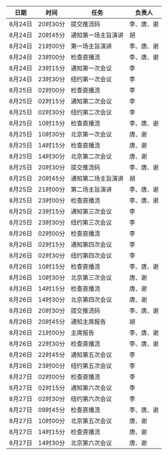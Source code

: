 | 日期 | 时间 | 任务 | 负责人 |
|---|---|---|---|
| 8月24日 | 20时30分 | 提交推流码 | 李、唐、谢 |
| 8月24日 | 20时45分 | 通知第一场主旨演讲 | 胡 |
| 8月24日 | 21时00分 | 第一场主旨演讲 | 李、唐、谢 |
| 8月24日 | 23时00分 | 检查直播流 | 李、唐、谢 |
| 8月24日 | 23时15分 | 通知第一次会议 | 李 |
| 8月24日 | 23时30分 | 纽约第一次会议 | 李 |
| 8月25日 | 02时00分 | 检查直播流 | 李 |
| 8月25日 | 02时15分 | 通知第二次会议 | 李 |
| 8月25日 | 02时30分 | 纽约第二次会议 | 李 |
| 8月25日 | 10时15分 | 检查直播流 | 李、唐、谢 |
| 8月25日 | 10时30分 | 北京第一次会议 | 唐、谢 |
| 8月25日 | 14时15分 | 检查直播流 | 唐、谢 |
| 8月25日 | 14时30分 | 北京第二次会议 | 唐、谢 |
| 8月25日 | 20时30分 | 提交推流码 | 李、唐、谢 |
| 8月25日 | 20时45分 | 通知第二场主旨演讲 | 胡 |
| 8月25日 | 21时00分 | 第二场主旨演讲 | 李、唐、谢 |
| 8月25日 | 23时00分 | 检查直播流 | 李、唐、谢 |
| 8月25日 | 23时15分 | 通知第三次会议 | 李 |
| 8月25日 | 23时30分 | 纽约第三次会议 | 李 |
| 8月26日 | 02时00分 | 检查直播流 | 李 |
| 8月26日 | 02时15分 | 通知第四次会议 | 李 |
| 8月26日 | 02时30分 | 纽约第四次会议 | 李 |
| 8月26日 | 10时15分 | 检查直播流 | 李、唐、谢 |
| 8月26日 | 10时30分 | 北京第三次会议 | 唐、谢 |
| 8月26日 | 14时15分 | 检查直播流 | 唐、谢 |
| 8月26日 | 14时30分 | 北京第四次会议 | 唐、谢 |
| 8月26日 | 20时30分 | 提交推流码 | 李、唐、谢 |
| 8月26日 | 20时45分 | 通知主席报告 | 胡 |
| 8月26日 | 21时00分 | 主席报告 | 李、唐、谢 |
| 8月26日 | 22时30分 | 检查直播流 | 李、唐、谢 |
| 8月26日 | 22时45分 | 通知第五次会议 | 李 |
| 8月26日 | 23时00分 | 纽约第五次会议 | 李 |
| 8月27日 | 02时00分 | 检查直播流 | 李 |
| 8月27日 | 02时15分 | 通知第六次会议 | 李 |
| 8月27日 | 02时30分 | 纽约第六次会议 | 李 |
| 8月27日 | 09时45分 | 检查直播流 | 李、唐、谢 |
| 8月27日 | 10时00分 | 北京第五次会议 | 唐、谢 |
| 8月27日 | 14时15分 | 检查直播流 | 唐、谢 |
| 8月27日 | 14时30分 | 北京第六次会议 | 唐、谢 |
